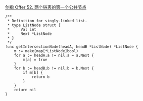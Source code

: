 [剑指 Offer 52. 两个链表的第一个公共节点](https://leetcode-cn.com/problems/liang-ge-lian-biao-de-di-yi-ge-gong-gong-jie-dian-lcof/)
```golang
/**
 * Definition for singly-linked list.
 * type ListNode struct {
 *     Val int
 *     Next *ListNode
 * }
 */
func getIntersectionNode(headA, headB *ListNode) *ListNode {
    m := make(map[*ListNode]bool)
    for a := headA;a != nil;a = a.Next {
        m[a] = true
    }
    for b := headB;b != nil;b = b.Next {
        if m[b] {
            return b
        }
    }
    return nil
}
```
